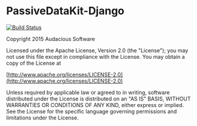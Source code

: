 # PassiveDataKit-Django

[![Build Status](https://travis-ci.org/audaciouscode/PassiveDataKit-Django.svg?branch=master)](https://travis-ci.org/audaciouscode/PassiveDataKit-Django)

Copyright 2015 Audacious Software

Licensed under the Apache License, Version 2.0 (the "License"); you may not use this file except in compliance with the License. You may obtain a copy of the License at

[http://www.apache.org/licenses/LICENSE-2.0](http://www.apache.org/licenses/LICENSE-2.0)

Unless required by applicable law or agreed to in writing, software distributed under the License is distributed on an "AS IS" BASIS, WITHOUT WARRANTIES OR CONDITIONS OF ANY KIND, either express or implied. See the License for the specific language governing permissions and limitations under the License.
